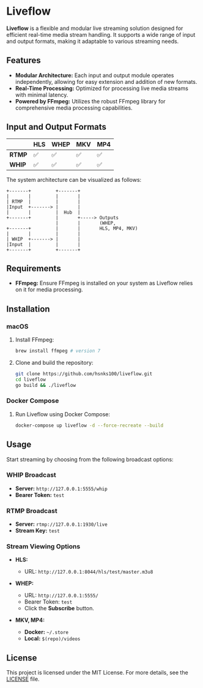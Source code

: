 # **Liveflow**

**Liveflow** is a flexible and modular live streaming solution designed for efficient real-time media stream handling. It supports a wide range of input and output formats, making it adaptable to various streaming needs.

## **Features**

- **Modular Architecture:** Each input and output module operates independently, allowing for easy extension and addition of new formats.
- **Real-Time Processing:** Optimized for processing live media streams with minimal latency.
- **Powered by FFmpeg:** Utilizes the robust FFmpeg library for comprehensive media processing capabilities.

## **Input and Output Formats**

|            | **HLS** | **WHEP** | **MKV** | **MP4** |
|------------|---------|----------|---------|---------|
| **RTMP**   |    ✅    |    ✅    |    ✅    |    ✅    |
| **WHIP**   |    ✅    |    ✅    |    ✅    |    ✅    |

The system architecture can be visualized as follows:

```
+-------+         +-------+
|       |         |       |
| RTMP  |         |       |
|Input  +-------> |       |
|       |         |  Hub  |
+-------+         |       +-----> Outputs
                  |       |       (WHEP,
+-------+         |       |       HLS, MP4, MKV)
|       |         |       |
| WHIP  +-------> |       |
|Input  |         |       |
+-------+         +-------+
```

## **Requirements**

- **FFmpeg:** Ensure FFmpeg is installed on your system as Liveflow relies on it for media processing.

## **Installation**

### **macOS**
1. Install FFmpeg:
   ```bash
   brew install ffmpeg # version 7
   ```
2. Clone and build the repository:
   ```bash
   git clone https://github.com/hsnks100/liveflow.git
   cd liveflow
   go build && ./liveflow 
   ```

### **Docker Compose**
1. Run Liveflow using Docker Compose:
   ```bash
   docker-compose up liveflow -d --force-recreate --build
   ```

## **Usage**

Start streaming by choosing from the following broadcast options:

### **WHIP Broadcast**
- **Server:** `http://127.0.0.1:5555/whip`
- **Bearer Token:** `test`

### **RTMP Broadcast**
- **Server:** `rtmp://127.0.0.1:1930/live`
- **Stream Key:** `test`

### **Stream Viewing Options**

- **HLS:**
    - URL: `http://127.0.0.1:8044/hls/test/master.m3u8`

- **WHEP:**
    - URL: `http://127.0.0.1:5555/`
    - Bearer Token: `test`
    - Click the **Subscribe** button.

- **MKV, MP4:**
    - **Docker:** `~/.store`
    - **Local:** `$(repo)/videos`

## **License**

This project is licensed under the MIT License. For more details, see the [LICENSE](LICENSE) file.

